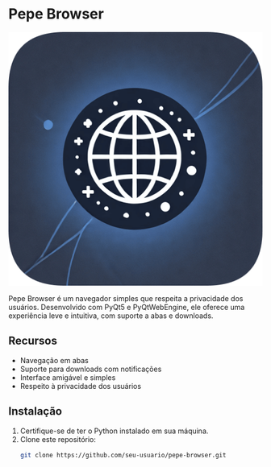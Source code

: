 # Pepe Browser

![Pepe Browser Logo](logo.png)

Pepe Browser é um navegador simples que respeita a privacidade dos usuários. Desenvolvido com PyQt5 e PyQtWebEngine, ele oferece uma experiência leve e intuitiva, com suporte a abas e downloads.

## Recursos

- Navegação em abas
- Suporte para downloads com notificações
- Interface amigável e simples
- Respeito à privacidade dos usuários

## Instalação

1. Certifique-se de ter o Python instalado em sua máquina.
2. Clone este repositório:
   ```bash
   git clone https://github.com/seu-usuario/pepe-browser.git
